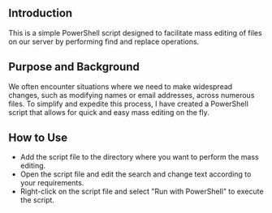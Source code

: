 <h2> Introduction</h2>
This is a simple PowerShell script designed to facilitate mass editing of files on our server by performing find and
replace operations.
<h2> Purpose and Background</h2>
We often encounter situations where we need to make widespread changes, such as modifying names or email addresses,
across numerous files. To simplify and expedite this process, I have created a PowerShell script that allows for
quick and easy mass editing on the fly.
<h2> How to Use</h2>
<ul>
<li> Add the script file to the directory where you want to perform the mass editing.</li>
<li> Open the script file and edit the search and change text according to your requirements.</li>
<li> Right-click on the script file and select "Run with PowerShell" to execute the script.</li>
</ul>
